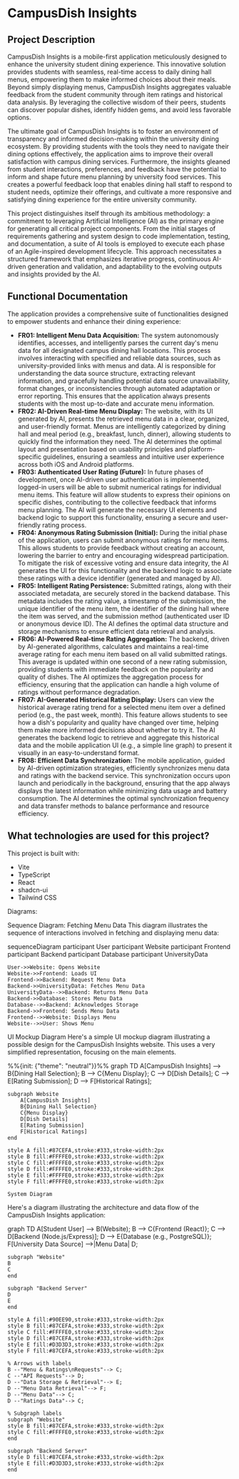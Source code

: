 # CampusDish Insights

## Project Description

CampusDish Insights is a mobile-first application meticulously designed to enhance the university student dining experience. This innovative solution provides students with seamless, real-time access to daily dining hall menus, empowering them to make informed choices about their meals. Beyond simply displaying menus, CampusDish Insights aggregates valuable feedback from the student community through item ratings and historical data analysis. By leveraging the collective wisdom of their peers, students can discover popular dishes, identify hidden gems, and avoid less favorable options.

The ultimate goal of CampusDish Insights is to foster an environment of transparency and informed decision-making within the university dining ecosystem. By providing students with the tools they need to navigate their dining options effectively, the application aims to improve their overall satisfaction with campus dining services. Furthermore, the insights gleaned from student interactions, preferences, and feedback have the potential to inform and shape future menu planning by university food services. This creates a powerful feedback loop that enables dining hall staff to respond to student needs, optimize their offerings, and cultivate a more responsive and satisfying dining experience for the entire university community.

This project distinguishes itself through its ambitious methodology: a commitment to leveraging Artificial Intelligence (AI) as the primary engine for generating all critical project components. From the initial stages of requirements gathering and system design to code implementation, testing, and documentation, a suite of AI tools is employed to execute each phase of an Agile-inspired development lifecycle. This approach necessitates a structured framework that emphasizes iterative progress, continuous AI-driven generation and validation, and adaptability to the evolving outputs and insights provided by the AI.

## Functional Documentation

The application provides a comprehensive suite of functionalities designed to empower students and enhance their dining experience:

* **FR01: Intelligent Menu Data Acquisition:** The system autonomously identifies, accesses, and intelligently parses the current day's menu data for all designated campus dining hall locations. This process involves interacting with specified and reliable data sources, such as university-provided links with menus and data. AI is responsible for understanding the data source structure, extracting relevant information, and gracefully handling potential data source unavailability, format changes, or inconsistencies through automated adaptation or error reporting. This ensures that the application always presents students with the most up-to-date and accurate menu information.
* **FR02: AI-Driven Real-time Menu Display:** The website, with its UI generated by AI, presents the retrieved menu data in a clear, organized, and user-friendly format. Menus are intelligently categorized by dining hall and meal period (e.g., breakfast, lunch, dinner), allowing students to quickly find the information they need. The AI determines the optimal layout and presentation based on usability principles and platform-specific guidelines, ensuring a seamless and intuitive user experience across both iOS and Android platforms.
* **FR03: Authenticated User Rating (Future):** In future phases of development, once AI-driven user authentication is implemented, logged-in users will be able to submit numerical ratings for individual menu items. This feature will allow students to express their opinions on specific dishes, contributing to the collective feedback that informs menu planning. The AI will generate the necessary UI elements and backend logic to support this functionality, ensuring a secure and user-friendly rating process.
* **FR04: Anonymous Rating Submission (Initial):** During the initial phase of the application, users can submit anonymous ratings for menu items. This allows students to provide feedback without creating an account, lowering the barrier to entry and encouraging widespread participation. To mitigate the risk of excessive voting and ensure data integrity, the AI generates the UI for this functionality and the backend logic to associate these ratings with a device identifier (generated and managed by AI).
* **FR05: Intelligent Rating Persistence:** Submitted ratings, along with their associated metadata, are securely stored in the backend database. This metadata includes the rating value, a timestamp of the submission, the unique identifier of the menu item, the identifier of the dining hall where the item was served, and the submission method (authenticated user ID or anonymous device ID). The AI defines the optimal data structure and storage mechanisms to ensure efficient data retrieval and analysis.
* **FR06: AI-Powered Real-time Rating Aggregation:** The backend, driven by AI-generated algorithms, calculates and maintains a real-time average rating for each menu item based on all valid submitted ratings. This average is updated within one second of a new rating submission, providing students with immediate feedback on the popularity and quality of dishes. The AI optimizes the aggregation process for efficiency, ensuring that the application can handle a high volume of ratings without performance degradation.
* **FR07: AI-Generated Historical Rating Display:** Users can view the historical average rating trend for a selected menu item over a defined period (e.g., the past week, month). This feature allows students to see how a dish's popularity and quality have changed over time, helping them make more informed decisions about whether to try it. The AI generates the backend logic to retrieve and aggregate this historical data and the mobile application UI (e.g., a simple line graph) to present it visually in an easy-to-understand format.
* **FR08: Efficient Data Synchronization:** The mobile application, guided by AI-driven optimization strategies, efficiently synchronizes menu data and ratings with the backend service. This synchronization occurs upon launch and periodically in the background, ensuring that the app always displays the latest information while minimizing data usage and battery consumption. The AI determines the optimal synchronization frequency and data transfer methods to balance performance and resource efficiency.


## What technologies are used for this project?

This project is built with:

- Vite
- TypeScript
- React
- shadcn-ui
- Tailwind CSS

Diagrams: 

Sequence Diagram: Fetching Menu Data
This diagram illustrates the sequence of interactions involved in fetching and displaying menu data:

sequenceDiagram
    participant User
    participant Website
    participant Frontend
    participant Backend
    participant Database
    participant UniversityData

    User->>Website: Opens Website
    Website->>Frontend: Loads UI
    Frontend->>Backend: Request Menu Data
    Backend->>UniversityData: Fetches Menu Data
    UniversityData-->>Backend: Returns Menu Data
    Backend->>Database: Stores Menu Data
    Database-->>Backend: Acknowledges Storage
    Backend->>Frontend: Sends Menu Data
    Frontend-->>Website: Displays Menu
    Website-->>User: Shows Menu

UI Mockup Diagram
Here's a simple UI mockup diagram illustrating a possible design for the CampusDish Insights website. This uses a very simplified representation, focusing on the main elements.

%%{init: {"theme": "neutral"}}%%
graph TD
    A[CampusDish Insights] --> B{Dining Hall Selection};
    B --> C{Menu Display};
    C --> D[Dish Details];
    C --> E[Rating Submission];
    D --> F[Historical Ratings];

    subgraph Website
        A[CampusDish Insights]
        B{Dining Hall Selection}
        C{Menu Display}
        D[Dish Details]
        E[Rating Submission]
        F[Historical Ratings]
    end

    style A fill:#87CEFA,stroke:#333,stroke-width:2px
    style B fill:#FFFFE0,stroke:#333,stroke-width:2px
    style C fill:#FFFFE0,stroke:#333,stroke-width:2px
    style D fill:#FFFFE0,stroke:#333,stroke-width:2px
    style E fill:#FFFFE0,stroke:#333,stroke-width:2px
    style F fill:#FFFFE0,stroke:#333,stroke-width:2px

    System Diagram
Here's a diagram illustrating the architecture and data flow of the CampusDish Insights application:

graph TD
    A[Student User] --> B(Website);
    B --> C{Frontend (React)};
    C --> D[Backend (Node.js/Express)];
    D --> E{Database (e.g., PostgreSQL)};
    F[University Data Source] -->|Menu Data| D;

    subgraph "Website"
    B
    C
    end

    subgraph "Backend Server"
    D
    E
    end

    style A fill:#90EE90,stroke:#333,stroke-width:2px
    style B fill:#87CEFA,stroke:#333,stroke-width:2px
    style C fill:#FFFFE0,stroke:#333,stroke-width:2px
    style D fill:#87CEFA,stroke:#333,stroke-width:2px
    style E fill:#D3D3D3,stroke:#333,stroke-width:2px
    style F fill:#87CEFA,stroke:#333,stroke-width:2px

    % Arrows with labels
    B --"Menu & Ratings\nRequests"--> C;
    C --"API Requests"--> D;
    D --"Data Storage & Retrieval"--> E;
    D --"Menu Data Retrieval"--> F;
    D --"Menu Data"--> C;
    D --"Ratings Data"--> C;

    % Subgraph labels
    subgraph "Website"
    style B fill:#87CEFA,stroke:#333,stroke-width:2px
    style C fill:#FFFFE0,stroke:#333,stroke-width:2px
    end

    subgraph "Backend Server"
    style D fill:#87CEFA,stroke:#333,stroke-width:2px
    style E fill:#D3D3D3,stroke:#333,stroke-width:2px
    end


